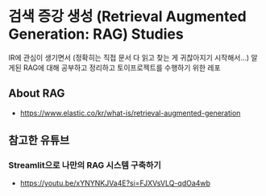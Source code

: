 # 검색 증강 생성 (Retrieval Augmented Generation: RAG) Studies

IR에 관심이 생기면서 (정확히는 직접 문서 다 읽고 찾는 게 귀찮아지기 시작해서...) 알게된 RAG에 대해 공부하고 정리하고 토이프로젝트를 수행하기 위한 레포

## About RAG
- https://www.elastic.co/kr/what-is/retrieval-augmented-generation

## 참고한 유튜브

### Streamlit으로 나만의 RAG 시스템 구축하기
- https://youtu.be/xYNYNKJVa4E?si=FJXVsVLQ-qdOa4wb
